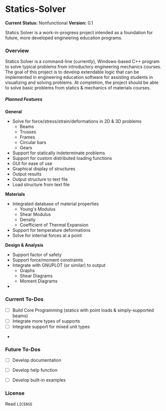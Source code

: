 # Statics-Solver
**Current Status:** Nonfunctional
**Version:** 0.1

Statics Solver is a work-in-progress project intended as a foundation for future, more developed engineering education programs. 

### Overview
Statics Solver is a command-line (currently), Windows-based C++ program to solve typical problems from introductory engineering mechanics courses. The goal of this project is to develop extendable logic that can be implemented in engineering education software for assisting students in visualizing and solving problems. At completion, the project should be able to solve basic problems from statics & mechanics of materials courses.

##### Planned Features
**General**
* Solve for force/stress/strain/deformations in 2D & 3D problems
  * Beams
  * Trusses
  * Frames
  * Circular bars
  * Gears
* Support for statically indeterminate problems
* Support for custom distributed loading functions
* GUI for ease of use
* Graphical display of structures
* Output results
* Output structure to text file
* Load structure from text file

**Materials**
* Integrated database of material properties
  * Young's Modulus
  * Shear Modulus
  * Density
  * Coefficient of Thermal Expansion
* Support for temperature deformations
* Solve for internal forces at a point

**Design & Analysis**
* Support factor of safety
* Support force/moment constraints
* Integrate with GNUPLOT (or similar) to output
  * Graphs
  * Shear Diagrams
  * Moment Diagrams
*

### Current To-Dos
- [ ] Build Core Programming (statics with point loads & simply-supported beams)
- [ ] Integrate more types of supports
- [ ] Integrate support for mixed unit types
- 
### Future To-Dos
- [ ] Develop documentation
- [ ] Develop help function
- [ ] Develop built-in examples


### License
Read `LICENSE`
